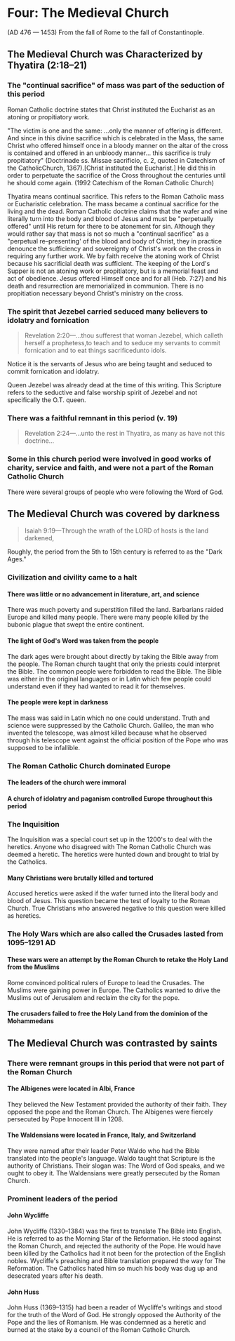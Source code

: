 # Four: The Medieval Church

(AD 476 — 1453) From the fall of Rome to the fall of Constantinople.

## The Medieval Church was Characterized by Thyatira (2:18&ndash;21)

### The "continual sacrifice" of mass was part of the seduction of this period

Roman Catholic doctrine states that Christ instituted the Eucharist as an atoning or propitiatory work.

"The victim is one and the same: …only the manner of offering is different. And since in this divine sacrifice which is celebrated in the Mass, the same Christ who offered himself once in a bloody manner on the altar of the cross is contained and offered in an unbloody manner… this sacrifice is truly propitiatory" (Doctrinade ss. Missae sacrificio, c. 2, quoted in Catechism of the CatholicChurch, 1367).\[Christ instituted the Eucharist.\] He did this in order to perpetuate the sacrifice of the Cross throughout the centuries until he should come again. (1992 Catechism of the Roman Catholic Church)

Thyatira means continual sacrifice. This refers to the Roman Catholic mass or Eucharistic celebration. The mass became a continual sacrifice for the living and the dead. Roman Catholic doctrine claims that the wafer and wine literally turn into the body and blood of Jesus and must be "perpetually offered" until His return for there to be atonement for sin. Although they would rather say that mass is not so much a "continual sacrifice" as a "perpetual re–presenting' of the blood and body of Christ, they in practice denounce the sufficiency and sovereignty of Christ's work on the cross in requiring any further work. We by faith receive the atoning work of Christ because his sacrificial death was sufficient. The keeping of the Lord's Supper is not an atoning work or propitiatory, but is a memorial feast and act of obedience. Jesus offered Himself once and for all (Heb. 7:27) and his death and resurrection are memorialized in communion. There is no propitiation necessary beyond Christ's ministry on the cross.

### The spirit that Jezebel carried seduced many believers to idolatry and fornication

> Revelation 2:20&mdash;…thou sufferest that woman Jezebel, which calleth herself a prophetess,to teach and to seduce my servants to commit fornication and to eat things sacrificedunto idols.

Notice it is the servants of Jesus who are being taught and seduced to commit fornication and idolatry.

Queen Jezebel was already dead at the time of this writing. This Scripture refers to the seductive and false worship spirit of Jezebel and not specifically the O.T. queen.

### There was a faithful remnant in this period (v. 19)

> Revelation 2:24&mdash;…unto the rest in Thyatira, as many as have not this doctrine…

### Some in this church period were involved in good works of charity, service and faith, and were not a part of the Roman Catholic Church

There were several groups of people who were following the Word of God.

## The Medieval Church was covered by darkness

> Isaiah 9:19&mdash;Through the wrath of the LORD of hosts is the land darkened,

Roughly, the period from the 5th to 15th century is referred to as the "Dark Ages."

### Civilization and civility came to a halt

#### There was little or no advancement in literature, art, and science

There was much poverty and superstition filled the land. Barbarians raided Europe and killed many people. There were many people killed by the bubonic plague that swept the entire continent.

#### The light of God's Word was taken from the people

The dark ages were brought about directly by taking the Bible away from the people. The Roman church taught that only the priests could interpret the Bible. The common people were forbidden to read the Bible. The Bible was either in the original languages or in Latin which few people could understand even if they had wanted to read it for themselves.

#### The people were kept in darkness

The mass was said in Latin which no one could understand. Truth and science were suppressed by the Catholic Church. Galileo, the man who invented the telescope, was almost killed because what he observed through his telescope went against the official position of the Pope who was supposed to be infallible.

### The Roman Catholic Church dominated Europe

#### The leaders of the church were immoral

#### A church of idolatry and paganism controlled Europe throughout this period

### The Inquisition

The Inquisition was a special court set up in the 1200's to deal with the heretics. Anyone who disagreed with The Roman Catholic Church was deemed a heretic. The heretics were hunted down and brought to trial by the Catholics.

#### Many Christians were brutally killed and tortured

 Accused heretics were asked if the wafer turned into the literal body and blood of Jesus. This question became the test of loyalty to the Roman Church. True Christians who answered negative to this question were killed as heretics.

### The Holy Wars which are also called the Crusades lasted from 1095&ndash;1291 AD

#### These wars were an attempt by the Roman Church to retake the Holy Land from the Muslims

Rome convinced political rulers of Europe to lead the Crusades. The Muslims were gaining power in Europe. The Catholics wanted to drive the Muslims out of Jerusalem and reclaim the city for the pope.

#### The crusaders failed to free the Holy Land from the dominion of the Mohammedans

## The Medieval Church was contrasted by saints

### There were remnant groups in this period that were not part of the Roman Church

#### The Albigenes were located in Albi, France

They believed the New Testament provided the authority of their faith. They opposed the pope and the Roman Church. The Albigenes were fiercely persecuted by Pope Innocent III in 1208.

#### The Waldensians were located in France, Italy, and Switzerland

They were named after their leader Peter Waldo who had the Bible translated into the people's language. Waldo taught that Scripture is the authority of Christians. Their slogan was: The Word of God speaks, and we ought to obey it. The Waldensians were greatly persecuted by the Roman Church.

### Prominent leaders of the period

#### John Wycliffe

John Wycliffe (1330&ndash;1384) was the first to translate The Bible into English. He is referred to as the Morning Star of the Reformation. He stood against the Roman Church, and rejected the authority of the Pope. He would have been killed by the Catholics had it not been for the protection of the English nobles. Wycliffe's preaching and Bible translation prepared the way for The Reformation. The Catholics hated him so much his body was dug up and desecrated years after his death.

#### John Huss

John Huss (1369&ndash;1315) had been a reader of Wycliffe's writings and stood for the truth of the Word of God. He strongly opposed the Authority of the Pope and the lies of Romanism. He was condemned as a heretic and burned at the stake by a council of the Roman Catholic Church.